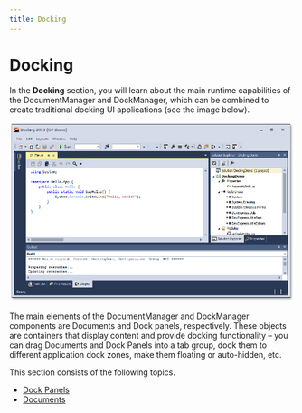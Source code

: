 ```yaml
---
title: Docking
---
```

# Docking
In the **Docking** section, you will learn about the main runtime capabilities of the DocumentManager and DockManager, which can be combined to create traditional docking UI applications (see the image below). 

![DockingDemo - VS13 skin](../images/Img22595.png)

The main elements of the DocumentManager and DockManager components are Documents and Dock panels, respectively. These objects are containers that display content and provide docking functionality – you can drag Documents and Dock Panels into a tab group, dock them to different application dock zones, make them floating or auto-hidden, etc.

This section consists of the following topics.
* [Dock Panels](../../interface-elements-for-desktop/articles/docking/dock-panels.md)
* [Documents](../../interface-elements-for-desktop/articles/docking/documents.md)